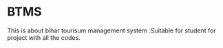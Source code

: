 # BTMS
This is about bihar tourisum management system .Suitable for student for project with all the codes.
